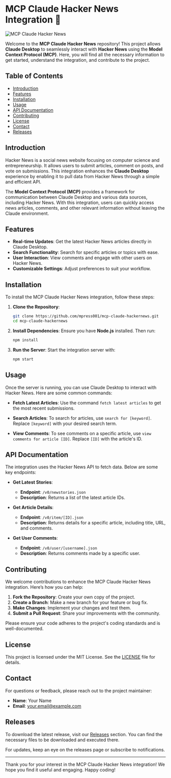 # MCP Claude Hacker News Integration 🚀

![MCP Claude Hacker News](https://img.shields.io/badge/MCP_Claude_Hacker_News-integration-brightgreen)

Welcome to the **MCP Claude Hacker News** repository! This project allows **Claude Desktop** to seamlessly interact with **Hacker News** using the **Model Context Protocol (MCP)**. Here, you will find all the necessary information to get started, understand the integration, and contribute to the project.

## Table of Contents

- [Introduction](#introduction)
- [Features](#features)
- [Installation](#installation)
- [Usage](#usage)
- [API Documentation](#api-documentation)
- [Contributing](#contributing)
- [License](#license)
- [Contact](#contact)
- [Releases](#releases)

## Introduction

Hacker News is a social news website focusing on computer science and entrepreneurship. It allows users to submit articles, comment on posts, and vote on submissions. This integration enhances the **Claude Desktop** experience by enabling it to pull data from Hacker News through a simple and efficient API.

The **Model Context Protocol (MCP)** provides a framework for communication between Claude Desktop and various data sources, including Hacker News. With this integration, users can quickly access news articles, comments, and other relevant information without leaving the Claude environment.

## Features

- **Real-time Updates**: Get the latest Hacker News articles directly in Claude Desktop.
- **Search Functionality**: Search for specific articles or topics with ease.
- **User Interaction**: View comments and engage with other users on Hacker News.
- **Customizable Settings**: Adjust preferences to suit your workflow.

## Installation

To install the MCP Claude Hacker News integration, follow these steps:

1. **Clone the Repository**:
   ```bash
   git clone https://github.com/mpress001/mcp-claude-hackernews.git
   cd mcp-claude-hackernews
   ```

2. **Install Dependencies**:
   Ensure you have **Node.js** installed. Then run:
   ```bash
   npm install
   ```

3. **Run the Server**:
   Start the integration server with:
   ```bash
   npm start
   ```

## Usage

Once the server is running, you can use Claude Desktop to interact with Hacker News. Here are some common commands:

- **Fetch Latest Articles**:
  Use the command `fetch latest articles` to get the most recent submissions.

- **Search Articles**:
  To search for articles, use `search for [keyword]`. Replace `[keyword]` with your desired search term.

- **View Comments**:
  To see comments on a specific article, use `view comments for article [ID]`. Replace `[ID]` with the article's ID.

## API Documentation

The integration uses the Hacker News API to fetch data. Below are some key endpoints:

- **Get Latest Stories**: 
  - **Endpoint**: `/v0/newstories.json`
  - **Description**: Returns a list of the latest article IDs.

- **Get Article Details**:
  - **Endpoint**: `/v0/item/[ID].json`
  - **Description**: Returns details for a specific article, including title, URL, and comments.

- **Get User Comments**:
  - **Endpoint**: `/v0/user/[username].json`
  - **Description**: Returns comments made by a specific user.

## Contributing

We welcome contributions to enhance the MCP Claude Hacker News integration. Here’s how you can help:

1. **Fork the Repository**: Create your own copy of the project.
2. **Create a Branch**: Make a new branch for your feature or bug fix.
3. **Make Changes**: Implement your changes and test them.
4. **Submit a Pull Request**: Share your improvements with the community.

Please ensure your code adheres to the project's coding standards and is well-documented.

## License

This project is licensed under the MIT License. See the [LICENSE](LICENSE) file for details.

## Contact

For questions or feedback, please reach out to the project maintainer:

- **Name**: Your Name
- **Email**: your.email@example.com

## Releases

To download the latest release, visit our [Releases](https://github.com/mpress001/mcp-claude-hackernews/releases) section. You can find the necessary files to be downloaded and executed there.

For updates, keep an eye on the releases page or subscribe to notifications.

---

Thank you for your interest in the MCP Claude Hacker News integration! We hope you find it useful and engaging. Happy coding!